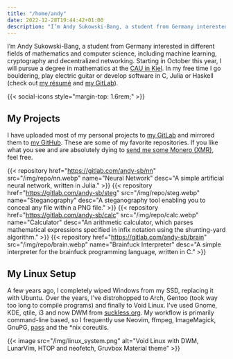 ```yaml
---
title: "/home/andy"
date: 2022-12-28T19:44:42+01:00
description: "I’m Andy Sukowski-Bang, a student from Germany interested in different fields of mathematics and computer science, including machine learning, cryptography and decentralized networking. Starting in October this year, I will pursue a degree in mathematics at the CAU in Kiel. In my free time I go bouldering, play electric guitar or develop software in C, Julia or Haskell (check out my GitLab)."
---
```


I’m Andy Sukowski-Bang, a student from Germany interested in different fields
of mathematics and computer science, including machine learning, cryptography
and decentralized networking. Starting in October this year, I will pursue a
degree in mathematics at the [CAU in Kiel][1]. In my free time I go bouldering,
play electric guitar or develop software in C, Julia or Haskell (check out [my
résumé][2] and [my GitLab][3]).

{{< social-icons style="margin-top: 1.6rem;" >}}

## My Projects

I have uploaded most of my personal projects to [my GitLab][3] and mirrored
them to [my GitHub][4]. These are some of my favorite repositories. If you like
what you see and are absolutely dying to [send me some Monero (XMR)][5], feel
free.

{{< repository href="https://gitlab.com/andy-sb/nn" src="/img/repo/nn.webp" name="Neural Network" desc="A simple artificial neural network, written in Julia." >}}
{{< repository href="https://gitlab.com/andy-sb/steg" src="/img/repo/steg.webp" name="Steganography" desc="A steganography tool enabling you to conceal any file within a PNG file." >}}
{{< repository href="https://gitlab.com/andy-sb/calc" src="/img/repo/calc.webp" name="Calculator" desc="An arithmetic calculator, which parses mathematical expressions specified in infix notation using the shunting-yard algorithm." >}}
{{< repository href="https://gitlab.com/andy-sb/brain" src="/img/repo/brain.webp" name="Brainfuck Interpreter" desc="A simple interpreter for the brainfuck programming language, written in C." >}}

## My Linux Setup

A few years ago, I completely wiped Windows from my SSD, replacing it with
Ubuntu. Over the years, I've distrohopped to Arch, Gentoo (took way too long to
compile programs) and finally to Void Linux. I've used Gnome, KDE, qtile, i3 and
now DWM from [suckless.org][6]. My workflow is primarily command-line based, so I
frequently use Neovim, ffmpeg, ImageMagick, GnuPG, [pass][7] and the *nix coreutils.

{{< image src="/img/linux_system.png" alt="Void Linux with DWM, LunarVim, HTOP and neofetch, Gruvbox Material theme" >}}

[1]: https://www.uni-kiel.de
[2]: /cv.pdf
[3]: https://gitlab.com/andy-sb
[4]: https://github.com/andy-sukowski
[5]: /xmr
[6]: https://suckless.org
[7]: https://www.passwordstore.org/
